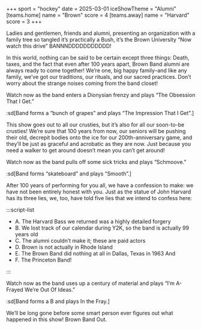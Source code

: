 +++
sport = "hockey"
date = 2025-03-01
iceShowTheme = "Alumni"
[teams.home]
name = "Brown"
score = 4
[teams.away]
name = "Harvard"
score = 3
+++

Ladies and gentlemen, friends and alumni, presenting an organization with a
family tree so tangled it’s practically a Bush, it’s the Brown University “Now
watch this drive” BANNNDDDDDDDDDDD!

In this world, nothing can be said to be certain except three things: Death,
taxes, and the fact that even after 100 years apart, Brown Band alumni are
always ready to come together! We’re one, big happy family–and like any family,
we’ve got our traditions, our rituals, and our sacred practices. Don’t worry
about the strange noises coming from the band closet!

Watch now as the band enters a Dionysian frenzy and plays “The Obsession That I
Get.”

:sd[Band forms a “bunch of grapes” and plays “The Impression That I Get”.]

This show goes out to all our crusties, but it’s also for all our soon-to-be
crusties! We’re sure that 100 years from now, our seniors will be pushing their
old, decrepit bodies onto the ice for our 200th-anniversary game, and they’ll be
just as graceful and acrobatic as they are now. Just because you need a walker
to get around doesn’t mean you can’t get around!

Watch now as the band pulls off some sick tricks and plays “Schmoove.”

:sd[Band forms “skateboard” and plays “Smooth”.]

After 100 years of performing for you all, we have a confession to make: we have
not been entirely honest with you. Just as the statue of John Harvard has its
three lies, we, too, have told five lies that we intend to confess here:

:::script-list

- A. The Harvard Bass we returned was a highly detailed forgery
- B. We lost track of our calendar during Y2K, so the band is actually 99 years
  old
- C. The alumni couldn’t make it; these are paid actors
- D. Brown is not actually in Rhode Island
- E. The Brown Band did nothing at all in Dallas, Texas in 1963 And
- F. The Princeton Band!

:::

Watch now as the band uses up a century of material and plays “I’m A-Frayed
We’re Out Of Ideas.”

:sd[Band forms a B and plays In the Fray.]

We’ll be long gone before some smart person ever figures out what happened in
this show! Brown Band Out.
